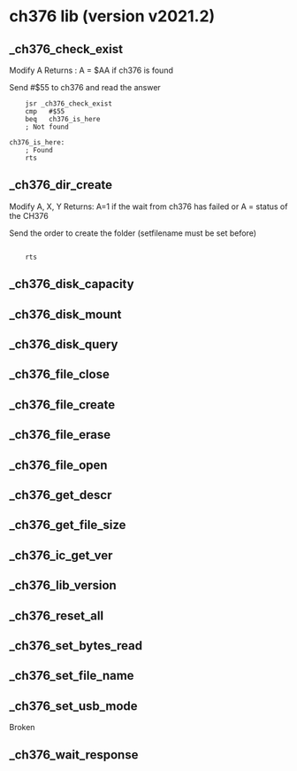 # ch376 lib (version v2021.2)

## _ch376_check_exist

Modify A
Returns : A = $AA if ch376 is found

Send #$55 to ch376 and read the answer

```ca65
    jsr _ch376_check_exist
    cmp   #$55
    beq   ch376_is_here
    ; Not found

ch376_is_here:
    ; Found
    rts
```

## _ch376_dir_create

Modify A, X, Y
Returns: A=1 if the wait from ch376 has failed or A = status of the CH376

Send the order to create the folder (setfilename must be set before)

```ca65

    rts
```

## _ch376_disk_capacity

## _ch376_disk_mount

## _ch376_disk_query

## _ch376_file_close

## _ch376_file_create

## _ch376_file_erase

## _ch376_file_open

## _ch376_get_descr

## _ch376_get_file_size

## _ch376_ic_get_ver

## _ch376_lib_version

## _ch376_reset_all

## _ch376_set_bytes_read

## _ch376_set_file_name

## _ch376_set_usb_mode

Broken

## _ch376_wait_response
